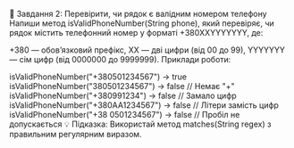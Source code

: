 🔹 Завдання 2: Перевірити, 
чи рядок є валідним номером телефону
Напиши метод isValidPhoneNumber(String phone), 
який перевіряє, чи рядок містить 
телефонний номер у форматі +380XXYYYYYYY, де:

+380 — обов’язковий префікс,
XX — дві цифри (від 00 до 99),
YYYYYYY — сім цифр (від 0000000 до 9999999).
Приклади роботи:

isValidPhoneNumber("+380501234567")  -> true
isValidPhoneNumber("380501234567")   -> false  // Немає "+"
isValidPhoneNumber("+380991234")     -> false  // Замало цифр
isValidPhoneNumber("+380AA1234567")  -> false  // Літери замість цифр
isValidPhoneNumber("+38 0501234567") -> false  // Пробіл не допускається
💡 Підказка:
Використай метод matches(String regex) з правильним регулярним виразом.
